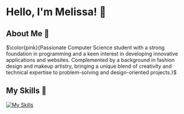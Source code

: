 # Hello, I'm Melissa! 🎀

## About Me 🎀

$\color{pink}{Passionate Computer Science student with a strong foundation in programming and a keen interest in developing innovative applications and websites. 
Complemented by a background in fashion design and makeup artistry, bringing a unique blend of creativity and technical expertise to problem-solving and design-oriented projects.}$




## My Skills 🎀

[![My Skills](https://skillicons.dev/icons?i=js,html,css,apple,bash,ts,cs,discord,dotnet,docker,git,github,instagram,java,jquery,linkedin,linux,maven,mysql,ps,php,phpstorm,postgres,pycharm,react,regex,rider,twitter,visualstudio,vscode,webstorm)](https://skillicons.dev)

<!--
**melissapaksoy/melissapaksoy** is a ✨ _special_ ✨ repository because its `README.md` (this file) appears on your GitHub profile.
-->
